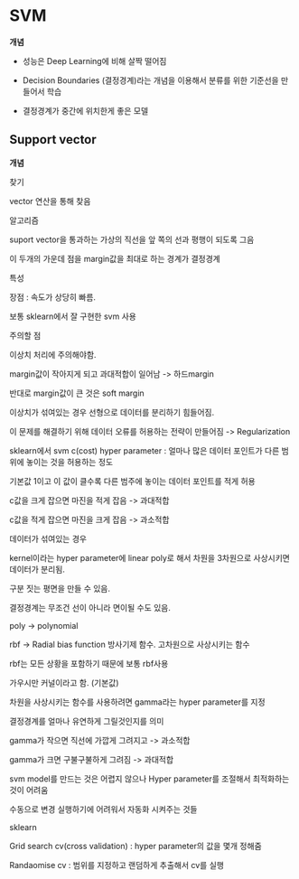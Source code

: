 # SVM

**개념**

* 성능은 Deep Learning에 비해 살짝 떨어짐

* Decision Boundaries (결정경계)라는 개념을 이용해서 분류를 위한 기준선을 만들어서 학습

* 결정경계가 중간에 위치한게 좋은 모델



## Support vector

**개념**



찾기

vector 연산을 통해 찾음



알고리즘

suport vector을 통과하는 가상의 직선을 앞 쪽의 선과 평행이 되도록 그음

이 두개의 가운데 점을 margin값을 최대로 하는 경계가 결정경계



특성

장점 : 속도가 상당히 빠름.



보통 sklearn에서 잘 구현한 svm 사용



주의할 점

이상치 처리에 주의해야함.

margin값이 작아지게 되고 과대적합이 일어남 -> 하드margin

반대로 margin값이 큰 것은 soft margin



이상치가 섞여있는 경우 선형으로 데이터를 분리하기 힘들어짐.

이 문제를 해결하기 위해 데이터 오류를 허용하는 전략이 만들어짐 -> Regularization



sklearn에서 svm c(cost) hyper parameter : 얼마나 많은 데이터 포인트가 다른 범위에 놓이는 것을 허용하는 정도

기본값 1이고 이 값이 클수록 다른 범주에 놓이는 데이터 포인트를 적게 허용 

c값을 크게 잡으면 마진을 적게 잡음 -> 과대적합

c값을 적게 잡으면 마진을 크게 잡음 -> 과소적합



데이터가 섞여있는 경우

kernel이라는 hyper parameter에 linear poly로 해서 차원을 3차원으로 사상시키면 데이터가 분리됨.

구분 짓는 평면을 만들 수 있음.

결정경계는 무조건 선이 아니라 면이될 수도 있음.



poly -> polynomial

rbf -> Radial bias function 방사기제 함수. 고차원으로 사상시키는 함수

rbf는 모든 상황을 포함하기 때문에 보통 rbf사용

가우시만 커널이라고 함. (기본값)



차원을 사상시키는 함수를 사용하려면 gamma라는 hyper parameter를 지정

결정경계를 얼마나 유연하게 그릴것인지를 의미

gamma가 작으면 직선에 가깝게 그려지고 -> 과소적합

gamma가 크면 구불구불하게 그려짐 -> 과대적합



svm model를 만드는 것은 어렵지 않으나 Hyper parameter를 조절해서 최적화하는 것이 어려움

수동으로 변경 실행하기에 어려워서 자동화 시켜주는 것들

sklearn

Grid search cv(cross validation) : hyper parameter의 값을 몇개 정해줌

Randaomise cv : 범위를 지정하고 랜덤하게 추출해서 cv를 실행